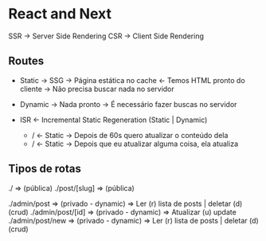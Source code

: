 # React and Next

SSR -> Server Side Rendering
CSR -> Client Side Rendering

## Routes

- Static -> SSG -> Página estática no cache <- Temos HTML pronto do cliente
  -> Não precisa buscar nada no servidor

- Dynamic -> Nada pronto -> É necessário fazer buscas no servidor

- ISR <- Incremental Static Regeneration (Static | Dynamic)
  - / <- Static -> Depois de 60s quero atualizar o conteúdo dela
  - / <- Static -> Depois que eu atualizar alguma coisa, ela atualiza

## Tipos de rotas

./ => (pública)
./post/[slug] => (pública)

./admin/post => (privado - dynamic) => Ler (r) lista de posts | deletar (d) (crud)
./admin/post/[id] => (privado - dynamic) => Atualizar (u) update
./admin/post/new => (privado - dynamic) => Ler (r) lista de posts | deletar (d) (crud)
